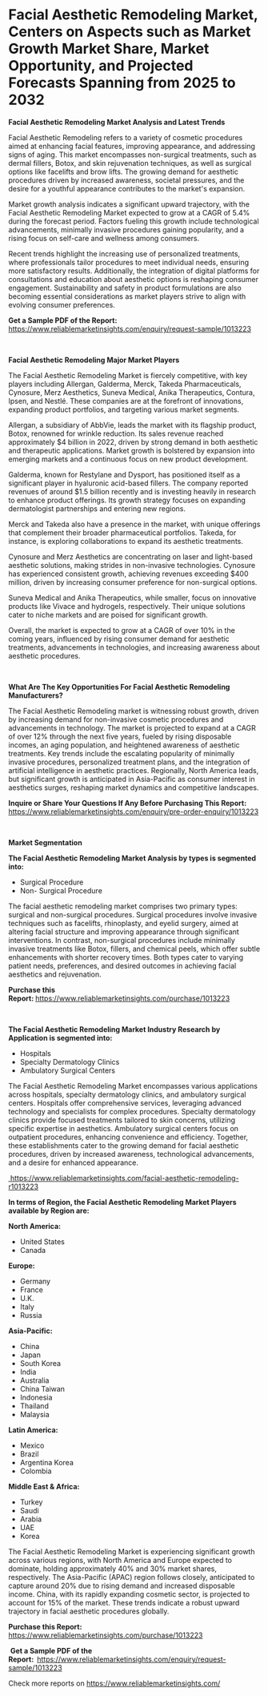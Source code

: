 <p><h1>Facial Aesthetic Remodeling Market, Centers on Aspects such as Market Growth Market Share, Market Opportunity, and Projected Forecasts Spanning from 2025 to 2032</h1></p><p><strong>Facial Aesthetic Remodeling Market Analysis and Latest Trends</strong></p>
<p><p>Facial Aesthetic Remodeling refers to a variety of cosmetic procedures aimed at enhancing facial features, improving appearance, and addressing signs of aging. This market encompasses non-surgical treatments, such as dermal fillers, Botox, and skin rejuvenation techniques, as well as surgical options like facelifts and brow lifts. The growing demand for aesthetic procedures driven by increased awareness, societal pressures, and the desire for a youthful appearance contributes to the market's expansion.</p><p>Market growth analysis indicates a significant upward trajectory, with the Facial Aesthetic Remodeling Market expected to grow at a CAGR of 5.4% during the forecast period. Factors fueling this growth include technological advancements, minimally invasive procedures gaining popularity, and a rising focus on self-care and wellness among consumers. </p><p>Recent trends highlight the increasing use of personalized treatments, where professionals tailor procedures to meet individual needs, ensuring more satisfactory results. Additionally, the integration of digital platforms for consultations and education about aesthetic options is reshaping consumer engagement. Sustainability and safety in product formulations are also becoming essential considerations as market players strive to align with evolving consumer preferences.</p></p>
<p><strong>Get a Sample PDF of the Report:&nbsp;</strong> <a href="https://www.reliablemarketinsights.com/enquiry/request-sample/1013223?utm_campaign=2951&utm_medium=2&utm_source=Github&utm_content=ia&utm_term=08032025&utm_id=facial-aesthetic-remodeling">https://www.reliablemarketinsights.com/enquiry/request-sample/1013223</a></p>
<p>&nbsp;</p>
<p><strong>Facial Aesthetic Remodeling Major Market Players</strong></p>
<p><p>The Facial Aesthetic Remodeling Market is fiercely competitive, with key players including Allergan, Galderma, Merck, Takeda Pharmaceuticals, Cynosure, Merz Aesthetics, Suneva Medical, Anika Therapeutics, Contura, Ipsen, and Nestlé. These companies are at the forefront of innovations, expanding product portfolios, and targeting various market segments.</p><p>Allergan, a subsidiary of AbbVie, leads the market with its flagship product, Botox, renowned for wrinkle reduction. Its sales revenue reached approximately $4 billion in 2022, driven by strong demand in both aesthetic and therapeutic applications. Market growth is bolstered by expansion into emerging markets and a continuous focus on new product development.</p><p>Galderma, known for Restylane and Dysport, has positioned itself as a significant player in hyaluronic acid-based fillers. The company reported revenues of around $1.5 billion recently and is investing heavily in research to enhance product offerings. Its growth strategy focuses on expanding dermatologist partnerships and entering new regions.</p><p>Merck and Takeda also have a presence in the market, with unique offerings that complement their broader pharmaceutical portfolios. Takeda, for instance, is exploring collaborations to expand its aesthetic treatments.</p><p>Cynosure and Merz Aesthetics are concentrating on laser and light-based aesthetic solutions, making strides in non-invasive technologies. Cynosure has experienced consistent growth, achieving revenues exceeding $400 million, driven by increasing consumer preference for non-surgical options.</p><p>Suneva Medical and Anika Therapeutics, while smaller, focus on innovative products like Vivace and hydrogels, respectively. Their unique solutions cater to niche markets and are poised for significant growth.</p><p>Overall, the market is expected to grow at a CAGR of over 10% in the coming years, influenced by rising consumer demand for aesthetic treatments, advancements in technologies, and increasing awareness about aesthetic procedures.</p></p>
<p>&nbsp;</p>
<p><strong>What Are The Key Opportunities For Facial Aesthetic Remodeling Manufacturers?</strong></p>
<p><p>The Facial Aesthetic Remodeling market is witnessing robust growth, driven by increasing demand for non-invasive cosmetic procedures and advancements in technology. The market is projected to expand at a CAGR of over 12% through the next five years, fueled by rising disposable incomes, an aging population, and heightened awareness of aesthetic treatments. Key trends include the escalating popularity of minimally invasive procedures, personalized treatment plans, and the integration of artificial intelligence in aesthetic practices. Regionally, North America leads, but significant growth is anticipated in Asia-Pacific as consumer interest in aesthetics surges, reshaping market dynamics and competitive landscapes.</p></p>
<p><strong>Inquire or Share Your Questions If Any Before Purchasing This Report:</strong> <a href="https://www.reliablemarketinsights.com/enquiry/pre-order-enquiry/1013223?utm_campaign=2951&utm_medium=2&utm_source=Github&utm_content=ia&utm_term=08032025&utm_id=facial-aesthetic-remodeling">https://www.reliablemarketinsights.com/enquiry/pre-order-enquiry/1013223</a></p>
<p>&nbsp;</p>
<p><strong>Market Segmentation</strong></p>
<p><strong>The Facial Aesthetic Remodeling Market Analysis by types is segmented into:</strong></p>
<p><ul><li>Surgical Procedure</li><li>Non- Surgical Procedure</li></ul></p>
<p><p>The facial aesthetic remodeling market comprises two primary types: surgical and non-surgical procedures. Surgical procedures involve invasive techniques such as facelifts, rhinoplasty, and eyelid surgery, aimed at altering facial structure and improving appearance through significant interventions. In contrast, non-surgical procedures include minimally invasive treatments like Botox, fillers, and chemical peels, which offer subtle enhancements with shorter recovery times. Both types cater to varying patient needs, preferences, and desired outcomes in achieving facial aesthetics and rejuvenation.</p></p>
<p><strong>Purchase this Report:&nbsp;</strong><a href="https://www.reliablemarketinsights.com/purchase/1013223?utm_campaign=2951&utm_medium=2&utm_source=Github&utm_content=ia&utm_term=08032025&utm_id=facial-aesthetic-remodeling">https://www.reliablemarketinsights.com/purchase/1013223</a></p>
<p>&nbsp;</p>
<p><strong>The Facial Aesthetic Remodeling Market Industry Research by Application is segmented into:</strong></p>
<p><ul><li>Hospitals</li><li>Specialty Dermatology Clinics</li><li>Ambulatory Surgical Centers</li></ul></p>
<p><p>The Facial Aesthetic Remodeling Market encompasses various applications across hospitals, specialty dermatology clinics, and ambulatory surgical centers. Hospitals offer comprehensive services, leveraging advanced technology and specialists for complex procedures. Specialty dermatology clinics provide focused treatments tailored to skin concerns, utilizing specific expertise in aesthetics. Ambulatory surgical centers focus on outpatient procedures, enhancing convenience and efficiency. Together, these establishments cater to the growing demand for facial aesthetic procedures, driven by increased awareness, technological advancements, and a desire for enhanced appearance.</p></p>
<p><a href="https://www.reliablemarketinsights.com/facial-aesthetic-remodeling-r1013223?utm_campaign=2951&utm_medium=2&utm_source=Github&utm_content=ia&utm_term=08032025&utm_id=facial-aesthetic-remodeling">&nbsp;https://www.reliablemarketinsights.com/facial-aesthetic-remodeling-r1013223</a></p>
<p><strong>In terms of Region, the Facial Aesthetic Remodeling Market Players available by Region are:</strong></p>
<p>
    <p> <strong> North America: </strong>
        <ul>
            <li>United States</li>
            <li>Canada</li>
        </ul>
        </p> 
    <p> <strong> Europe: </strong>
        <ul>
            <li>Germany</li>
            <li>France</li>
            <li>U.K.</li>
            <li>Italy</li>
            <li>Russia</li>
        </ul>
        </p> 
    <p> <strong> Asia-Pacific: </strong>
        <ul>
            <li>China</li>
            <li>Japan</li>
            <li>South Korea</li>
            <li>India</li>
            <li>Australia</li>
            <li>China Taiwan</li>
            <li>Indonesia</li>
            <li>Thailand</li>
            <li>Malaysia</li>
        </ul>
        </p> 
    <p> <strong> Latin America: </strong>
        <ul>
            <li>Mexico</li>
            <li>Brazil</li>
            <li>Argentina Korea</li>
            <li>Colombia</li>
        </ul>
        </p> 
    <p> <strong> Middle East & Africa: </strong>
        <ul>
            <li>Turkey</li>
            <li>Saudi</li>
            <li>Arabia</li>
            <li>UAE</li>
            <li>Korea</li>
        </ul>
    </p>
    </p>
<p><p>The Facial Aesthetic Remodeling Market is experiencing significant growth across various regions, with North America and Europe expected to dominate, holding approximately 40% and 30% market shares, respectively. The Asia-Pacific (APAC) region follows closely, anticipated to capture around 20% due to rising demand and increased disposable income. China, with its rapidly expanding cosmetic sector, is projected to account for 15% of the market. These trends indicate a robust upward trajectory in facial aesthetic procedures globally.</p></p>
<p><strong>Purchase this Report: </strong><a href="https://www.reliablemarketinsights.com/purchase/1013223?utm_campaign=2951&utm_medium=2&utm_source=Github&utm_content=ia&utm_term=08032025&utm_id=facial-aesthetic-remodeling">https://www.reliablemarketinsights.com/purchase/1013223</a></p>
<p>&nbsp;<strong>Get a Sample PDF of the Report:&nbsp;&nbsp;</strong><a href="https://www.reliablemarketinsights.com/enquiry/request-sample/1013223?utm_campaign=2951&utm_medium=2&utm_source=Github&utm_content=ia&utm_term=08032025&utm_id=facial-aesthetic-remodeling">https://www.reliablemarketinsights.com/enquiry/request-sample/1013223</a></p>
<p><strong></strong></p>
<p>Check more reports on <a href="https://www.reliablemarketinsights.com/?utm_campaign=2951&utm_medium=2&utm_source=Github&utm_content=ia&utm_term=08032025&utm_id=facial-aesthetic-remodeling">https://www.reliablemarketinsights.com/</a></p>